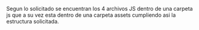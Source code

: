 Segun lo solicitado se encuentran los 4 archivos JS dentro de una carpeta js que a su vez esta dentro de una carpeta assets cumpliendo asi la estructura solicitada.
